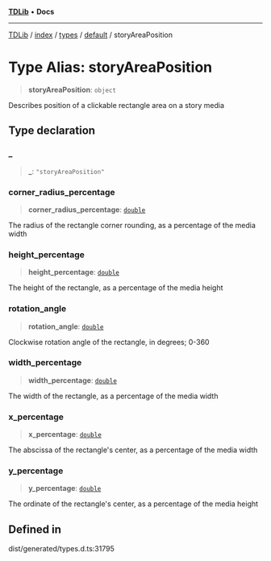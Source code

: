 [**TDLib**](../../../../../../README.md) • **Docs**

***

[TDLib](../../../../../../modules.md) / [index](../../../../../README.md) / [types](../../../README.md) / [default](../README.md) / storyAreaPosition

# Type Alias: storyAreaPosition

> **storyAreaPosition**: `object`

Describes position of a clickable rectangle area on a story media

## Type declaration

### \_

> **\_**: `"storyAreaPosition"`

### corner\_radius\_percentage

> **corner\_radius\_percentage**: [`double`](double-1.md)

The radius of the rectangle corner rounding, as a percentage of the media width

### height\_percentage

> **height\_percentage**: [`double`](double-1.md)

The height of the rectangle, as a percentage of the media height

### rotation\_angle

> **rotation\_angle**: [`double`](double-1.md)

Clockwise rotation angle of the rectangle, in degrees; 0-360

### width\_percentage

> **width\_percentage**: [`double`](double-1.md)

The width of the rectangle, as a percentage of the media width

### x\_percentage

> **x\_percentage**: [`double`](double-1.md)

The abscissa of the rectangle's center, as a percentage of the media width

### y\_percentage

> **y\_percentage**: [`double`](double-1.md)

The ordinate of the rectangle's center, as a percentage of the media height

## Defined in

dist/generated/types.d.ts:31795
